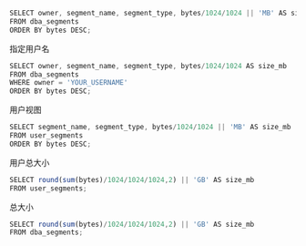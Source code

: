 

```javascript
SELECT owner, segment_name, segment_type, bytes/1024/1024 || 'MB' AS size_mb
FROM dba_segments
ORDER BY bytes DESC;
```

指定用户名

```javascript
SELECT owner, segment_name, segment_type, bytes/1024/1024 AS size_mb
FROM dba_segments
WHERE owner = 'YOUR_USERNAME'
ORDER BY bytes DESC;
```

用户视图

```javascript
SELECT segment_name, segment_type, bytes/1024/1024 || 'MB' AS size_mb
FROM user_segments
ORDER BY bytes DESC;
```

用户总大小

```javascript
SELECT round(sum(bytes)/1024/1024/1024,2) || 'GB' AS size_mb
FROM user_segments;
```

总大小

```javascript
SELECT round(sum(bytes)/1024/1024/1024,2) || 'GB' AS size_mb
FROM dba_segments;
```

